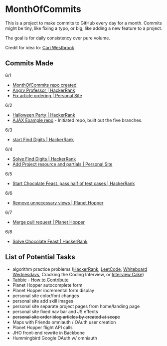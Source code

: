 # MonthOfCommits

This is a project to make commits to GitHub every day for a month. Commits might be tiny, like fixing a typo, or big, like adding a new feature to a project.

The goal is for daily consistency over pure volume.

Credit for idea to: [Cari Westbrook](https://github.com/cariwest/MonthOfCommits)

## Commits Made

6/1
- [MonthOfCommits repo created](https://github.com/mtvillwock/MonthOfCommits)
- [Angry Professor | HackerRank](https://github.com/mtvillwock/algorithms-practice/commit/d74686a477771316917aae05660cfd35844eecdb)
- [Fix article ordering | Personal Site](https://github.com/mtvillwock/rails-blog/commit/9b4657adab1285a1619575d400b49fd43721be59)

6/2
- [Halloween Party | HackerRank](https://github.com/mtvillwock/algorithms-practice/commit/3ea4eabefb61174e8395b8676d0bffe0645f1560)
- [AJAX Example repo](https://github.com/mtvillwock/ajax-example/commit/e158ca5ad0620a398ba6b5d5da66e5961ee391b2) - Initiated repo, built out the five branches.

6/3
- [start Find Digits | HackerRank](https://github.com/mtvillwock/algorithms-practice/commit/6bec18ac7c6d2f55a2b19ba202d5cf270066191b)

6/4
- [Solve Find Digits | HackerRank](https://github.com/mtvillwock/algorithms-practice/commit/60c899b2cb68cf62abb257d3fa92058e525ddfb2)
- [Add Project resource and partials | Personal Site](https://github.com/mtvillwock/rails-blog/commit/57cf4445497b2d5f35c402d5edfec01b1d8192ee)

6/5
- [Start Chocolate Feast, pass half of test cases | HackerRank](https://github.com/mtvillwock/algorithms-practice/commit/88ff9dbc8ec8552dc739d86b36938dbedc023173)

6/6
- [Remove unnecessary views | Planet Hopper](https://github.com/mtvillwock/planet-hopper/commit/6960ab3fd777747faac792576a9ab6ff4ed6faaa)

6/7
- [Merge pull request | Planet Hopper](https://github.com/mtvillwock/planet-hopper/commit/f9aedd3bde2f5673d46fccac676463a9ced40004)

6/8
- [Solve Chocolate Feast | HackerRank](https://github.com/mtvillwock/algorithms-practice/commit/27fd58200ca972929a1d8a8923a586eb1bed17eb)

## List of Potential Tasks

- algorithm practice problems ([HackerRank](https://www.hackerrank.com/challenges), [LeetCode](https://leetcode.com/problemset/algorithms/), [Whiteboard Wednesdays](https://github.com/adowns01/Intro-to-Whiteboarding-DBC), Cracking the Coding Interview, or [Interview Cake](https://www.interviewcake.com/))
- [Tabbie](https://github.com/jariz/tabbie) - [How to Contribute](https://github.com/jariz/tabbie/blob/master/CONTRIBUTING.md)
- Planet Hopper autocomplete form
- Planet Hopper incremental form display
- personal site color/font changes
- personal site add skill images
- personal site separate project pages from home/landing page
- personal site fixed nav bar and JS effects
- ~~personal site order blog articles by created at scope~~
- Maps with Friends omniauth / OAuth user creation
- Planet Hopper flight API calls
- JHO front-end rewrite in Backbone
- Hummingbird Google OAuth w/ omniauth